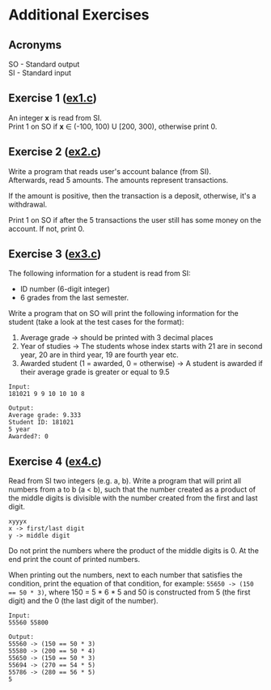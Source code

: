 # Additional Exercises

## Acronyms

SO - Standard output  
SI - Standard input

## Exercise 1 ([ex1.c](ex1.c))

An integer **x** is read from SI.  
Print 1 on SO if **x** ∈ (-100, 100) U [200, 300), otherwise print 0.

## Exercise 2 ([ex2.c](ex2.c))

Write a program that reads user's account balance (from SI).  
Afterwards, read 5 amounts. The amounts represent transactions.

If the amount is positive, then the transaction is a deposit, otherwise, it's a withdrawal.

Print 1 on SO if after the 5 transactions the user still has some money on the account. If not, print 0.

## Exercise 3 ([ex3.c](ex3.c))

The following information for a student is read from SI:

- ID number (6-digit integer)
- 6 grades from the last semester.

Write a program that on SO will print the following information for the student (take a look at the test cases for the
format):

1. Average grade -> should be printed with 3 decimal places
2. Year of studies -> The students whose index starts with 21 are in second year, 20 are in third year, 19 are fourth
   year etc.
3. Awarded student (1 = awarded, 0 = otherwise) -> A student is awarded if their average grade is greater or equal to
   9.5

```
Input:
181021 9 9 10 10 10 8

Output:
Average grade: 9.333
Student ID: 181021
5 year
Awarded?: 0
```

## Exercise 4 ([ex4.c](ex4.c))

Read from SI two integers (e.g. a, b). Write a program that will print all numbers from a to b (a < b), such that the
number created as a product of the middle digits is divisible with the number created from the first and last digit.

```
xyyyx
x -> first/last digit
y -> middle digit
```

Do not print the numbers where the product of the middle digits is 0. At the end print the count of printed numbers.

When printing out the numbers, next to each number that satisfies the condition, print the equation of that condition,
for example: ```55650 -> (150 == 50 * 3)```, where 150 = 5 * 6 * 5 and 50 is constructed from 5 (the first digit) and
the 0 (the last digit of the number).

```
Input:
55560 55800

Output:
55560 -> (150 == 50 * 3)
55580 -> (200 == 50 * 4)
55650 -> (150 == 50 * 3)
55694 -> (270 == 54 * 5)
55786 -> (280 == 56 * 5)
5
```